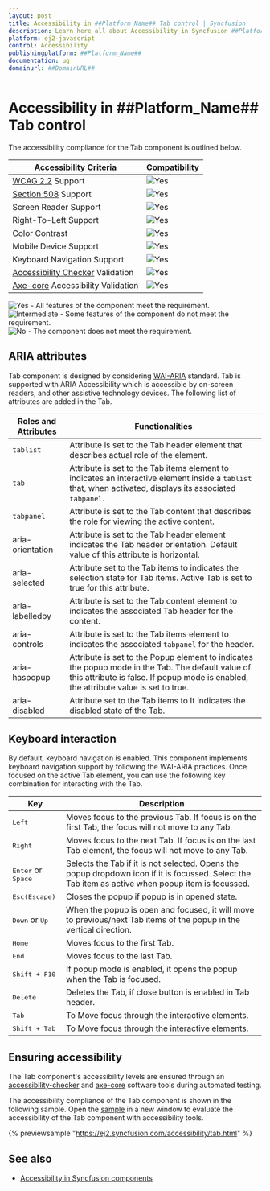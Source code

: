 ```yaml
---
layout: post
title: Accessibility in ##Platform_Name## Tab control | Syncfusion
description: Learn here all about Accessibility in Syncfusion ##Platform_Name## Tab control of Syncfusion Essential JS 2 and more.
platform: ej2-javascript
control: Accessibility 
publishingplatform: ##Platform_Name##
documentation: ug
domainurl: ##DomainURL##
---
```


# Accessibility in ##Platform_Name## Tab control

The accessibility compliance for the Tab component is outlined below.

| Accessibility Criteria | Compatibility |
| -- | -- |
| [WCAG 2.2](https://www.w3.org/TR/WCAG22/) Support | <img src="https://cdn.syncfusion.com/content/images/landing-page/yes.png" alt="Yes"> |
| [Section 508](https://www.section508.gov/) Support | <img src="https://cdn.syncfusion.com/content/images/landing-page/yes.png" alt="Yes"> |
| Screen Reader Support | <img src="https://cdn.syncfusion.com/content/images/landing-page/yes.png" alt="Yes"> |
| Right-To-Left Support | <img src="https://cdn.syncfusion.com/content/images/landing-page/yes.png" alt="Yes"> |
| Color Contrast | <img src="https://cdn.syncfusion.com/content/images/landing-page/yes.png" alt="Yes"> |
| Mobile Device Support | <img src="https://cdn.syncfusion.com/content/images/landing-page/yes.png" alt="Yes"> |
| Keyboard Navigation Support | <img src="https://cdn.syncfusion.com/content/images/landing-page/yes.png" alt="Yes"> |
| [Accessibility Checker](https://www.npmjs.com/package/accessibility-checker) Validation | <img src="https://cdn.syncfusion.com/content/images/landing-page/yes.png" alt="Yes"> |
| [Axe-core](https://www.npmjs.com/package/axe-core) Accessibility Validation | <img src="https://cdn.syncfusion.com/content/images/landing-page/yes.png" alt="Yes"> |

<style>
    .post .post-content img {
        display: inline-block;
        margin: 0.5em 0;
    }
</style>

<div><img src="https://cdn.syncfusion.com/content/images/landing-page/yes.png" alt="Yes"> - All features of the component meet the requirement.</div>

<div><img src="https://cdn.syncfusion.com/content/images/landing-page/intermediate.png" alt="Intermediate"> - Some features of the component do not meet the requirement.</div>

<div><img src="https://cdn.syncfusion.com/content/images/landing-page/no.png" alt="No"> - The component does not meet the requirement.</div>

## ARIA attributes

Tab component is designed by considering [WAI-ARIA](https://www.w3.org/WAI/ARIA/apg/patterns/tabs/) standard. Tab is supported with ARIA Accessibility which is accessible by on-screen readers, and other assistive technology devices.
The following list of attributes are added in the Tab.

| **Roles and Attributes** | **Functionalities** |
| --- | --- |
| `tablist` | Attribute is set to the Tab header element that describes actual role of the element.|
| `tab` | Attribute is set to the Tab items element to  indicates an interactive element inside a `tablist` that, when activated, displays its associated `tabpanel`.|
| `tabpanel` | Attribute is set to the Tab content that describes the role for viewing the active content.|
| aria-orientation    | Attribute is set to the Tab header element indicates the Tab header orientation. Default value of this attribute is horizontal. |
| aria-selected       | Attribute set to the Tab items to indicates the selection state for Tab items. Active Tab is set to true for this attribute. |
| aria-labelledby       | Attribute is set to the Tab content element to indicates the associated Tab header for the content. |
| aria-controls       | Attribute is set to the Tab items element to indicates the associated `tabpanel` for the header. |
| aria-haspopup       | Attribute is set to the Popup element  to indicates the popup mode in the Tab. The default value of this attribute is false. If popup mode is enabled, the attribute value is set to true. |
| aria-disabled       | Attribute set to the Tab items to It indicates the disabled state of the Tab. |

## Keyboard interaction

By default, keyboard navigation is enabled. This component implements keyboard navigation support by following the WAI-ARIA practices. Once focused on the active Tab element, you can use the following key combination for interacting with the Tab.

| Key           | Description                                                                         |
|---------------|-------------------------------------------------------------------------------------|
| <kbd>Left</kbd>    | Moves focus to the previous Tab. If focus is on the first Tab, the focus will not move to any Tab. |
| <kbd>Right</kbd>   | Moves focus to the next Tab. If focus is on the last Tab element, the focus will not move to any Tab. |
| <kbd>Enter</kbd> or <kbd> Space</kbd>  | Selects the Tab if it is not selected. Opens the popup dropdown icon if it is focussed. Select the Tab item as active when popup item is focussed. |
| <kbd>Esc(Escape)</kbd>           | Closes the popup if popup is in opened state.       |
| <kbd>Down</kbd> or <kbd>Up</kbd>   | When the popup is open and focused, it will move to previous/next Tab items of the popup in the vertical direction.|
|  <kbd>Home</kbd>    | Moves focus to the first Tab. |
|  <kbd>End </kbd>   | Moves focus to the last Tab. |
|  <kbd>Shift + F10 </kbd>   | If popup mode is enabled, it opens the popup when the Tab is focused. |
|  <kbd>Delete</kbd>    | Deletes the Tab, if close button is enabled in Tab header.|
| <kbd>Tab</kbd>     | To Move focus through the interactive elements.                 |
| <kbd>Shift + Tab</kbd> | To Move focus through the interactive elements.             |

## Ensuring accessibility

The Tab component's accessibility levels are ensured through an [accessibility-checker](https://www.npmjs.com/package/accessibility-checker) and [axe-core](https://www.npmjs.com/package/axe-core) software tools during automated testing.

The accessibility compliance of the Tab component is shown in the following sample. Open the [sample](https://ej2.syncfusion.com/accessibility/tab.html) in a new window to evaluate the accessibility of the Tab component with accessibility tools.

{% previewsample "https://ej2.syncfusion.com/accessibility/tab.html" %}

## See also

- [Accessibility in Syncfusion components](../common/accessibility)